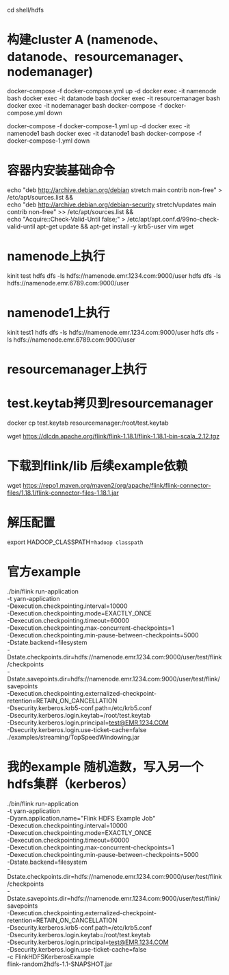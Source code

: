 cd shell/hdfs
# 构建cluster A (namenode、datanode、resourcemanager、nodemanager)
docker-compose -f docker-compose.yml  up -d
docker exec -it namenode bash
docker exec -it datanode bash
docker exec -it resourcemanager bash
docker exec -it nodemanager bash
docker-compose -f docker-compose.yml  down


docker-compose -f docker-compose-1.yml  up -d
docker exec -it namenode1 bash
docker exec -it datanode1 bash
docker-compose -f docker-compose-1.yml  down


# 容器内安装基础命令
echo "deb http://archive.debian.org/debian stretch main contrib non-free" > /etc/apt/sources.list && \
echo "deb http://archive.debian.org/debian-security stretch/updates main contrib non-free" >> /etc/apt/sources.list && \
echo "Acquire::Check-Valid-Until false;" > /etc/apt/apt.conf.d/99no-check-valid-until
apt-get update && apt-get install -y krb5-user vim wget


# namenode上执行
kinit test
hdfs dfs -ls hdfs://namenode.emr.1234.com:9000/user
hdfs dfs -ls hdfs://namenode.emr.6789.com:9000/user

# namenode1上执行
kinit test1
hdfs dfs -ls hdfs://namenode.emr.1234.com:9000/user
hdfs dfs -ls hdfs://namenode.emr.6789.com:9000/user



# resourcemanager上执行

# test.keytab拷贝到resourcemanager

docker cp test.keytab resourcemanager:/root/test.keytab

wget https://dlcdn.apache.org/flink/flink-1.18.1/flink-1.18.1-bin-scala_2.12.tgz

# 下载到flink/lib 后续example依赖
wget https://repo1.maven.org/maven2/org/apache/flink/flink-connector-files/1.18.1/flink-connector-files-1.18.1.jar

# 解压配置

export HADOOP_CLASSPATH=`hadoop classpath`


# 官方example
./bin/flink run-application \
  -t yarn-application \
  -Dexecution.checkpointing.interval=10000 \
  -Dexecution.checkpointing.mode=EXACTLY_ONCE \
  -Dexecution.checkpointing.timeout=60000 \
  -Dexecution.checkpointing.max-concurrent-checkpoints=1 \
  -Dexecution.checkpointing.min-pause-between-checkpoints=5000 \
  -Dstate.backend=filesystem \
  -Dstate.checkpoints.dir=hdfs://namenode.emr.1234.com:9000/user/test/flink/checkpoints \
  -Dstate.savepoints.dir=hdfs://namenode.emr.1234.com:9000/user/test/flink/savepoints \
  -Dexecution.checkpointing.externalized-checkpoint-retention=RETAIN_ON_CANCELLATION \
  -Dsecurity.kerberos.krb5-conf.path=/etc/krb5.conf \
  -Dsecurity.kerberos.login.keytab=/root/test.keytab \
  -Dsecurity.kerberos.login.principal=test@EMR.1234.COM \
  -Dsecurity.kerberos.login.use-ticket-cache=false \
  ./examples/streaming/TopSpeedWindowing.jar


# 我的example 随机造数，写入另一个hdfs集群（kerberos）
./bin/flink run-application \
  -t yarn-application \
  -Dyarn.application.name="Flink HDFS Example Job" \
  -Dexecution.checkpointing.interval=10000 \
  -Dexecution.checkpointing.mode=EXACTLY_ONCE \
  -Dexecution.checkpointing.timeout=60000 \
  -Dexecution.checkpointing.max-concurrent-checkpoints=1 \
  -Dexecution.checkpointing.min-pause-between-checkpoints=5000 \
  -Dstate.backend=filesystem \
  -Dstate.checkpoints.dir=hdfs://namenode.emr.1234.com:9000/user/test/flink/checkpoints \
  -Dstate.savepoints.dir=hdfs://namenode.emr.1234.com:9000/user/test/flink/savepoints \
  -Dexecution.checkpointing.externalized-checkpoint-retention=RETAIN_ON_CANCELLATION \
  -Dsecurity.kerberos.krb5-conf.path=/etc/krb5.conf \
  -Dsecurity.kerberos.login.keytab=/root/test.keytab \
  -Dsecurity.kerberos.login.principal=test@EMR.1234.COM \
  -Dsecurity.kerberos.login.use-ticket-cache=false \
  -c FlinkHDFSKerberosExample \
  flink-random2hdfs-1.1-SNAPSHOT.jar

